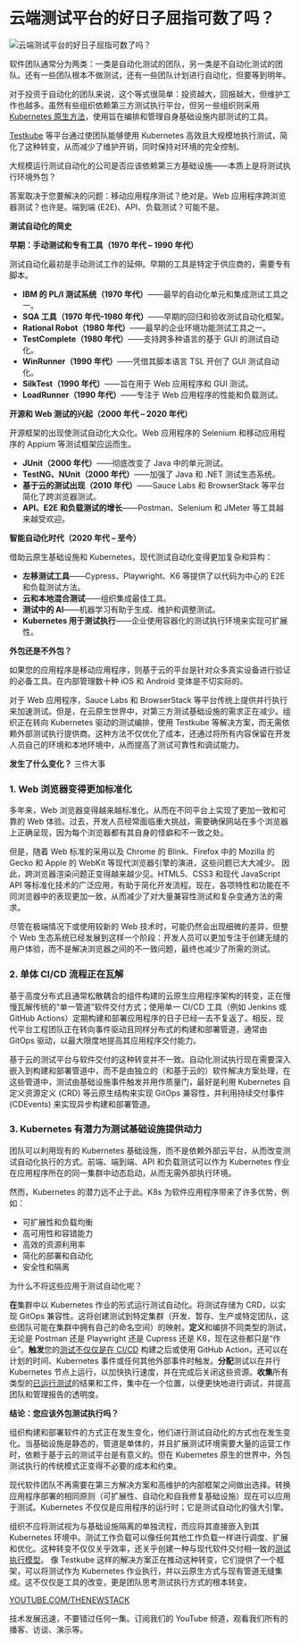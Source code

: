 # 云端测试平台的好日子屈指可数了吗？
![云端测试平台的好日子屈指可数了吗？](https://cdn.thenewstack.io/media/2025/02/6fce6bb0-testing-1024x578.png)

软件团队通常分为两类：一类是自动化测试的团队，另一类是不自动化测试的团队。还有一些团队根本不做测试，还有一些团队计划进行自动化，但要等到明年。

对于投资于自动化的团队来说，这个等式很简单：投资越大，回报越大，但维护工作也越多。虽然有些组织依赖第三方测试执行平台，但另一些组织则采用 [Kubernetes 原生方法](https://thenewstack.io/kubernetes/)，使用旨在编排和管理自身基础设施内部测试的工具。

[Testkube](https://testkube.io) 等平台通过使团队能够使用 Kubernetes 高效且大规模地执行测试，简化了这种转变，从而减少了维护开销，同时保持对环境的完全控制。

大规模运行测试自动化的公司是否应该依赖第三方基础设施——本质上是将测试执行环境外包？

答案取决于您要解决的问题：移动应用程序测试？绝对是。Web 应用程序跨浏览器测试？也许是。端到端 (E2E)、API、负载测试？可能不是。

**测试自动化的简史**

**早期：手动测试和专有工具（1970 年代 – 1990 年代）**

测试自动化最初是手动测试工作的延伸。早期的工具是特定于供应商的，需要专有脚本。

*   **IBM 的 PL/I 测试系统（1970 年代）**——最早的自动化单元和集成测试工具之一。
*   **SQA 工具（1970 年代–1980 年代）**——早期的回归和验收测试自动化框架。
*   **Rational Robot（1980 年代）**——最早的企业环境功能测试工具之一。
*   **TestComplete（1980 年代）**——支持跨多种语言的基于 GUI 的测试自动化。
*   **WinRunner（1990 年代）**——凭借其脚本语言 TSL 开创了 GUI 测试自动化。
*   **SilkTest（1990 年代）**——旨在用于 Web 应用程序和 GUI 测试。
*   **LoadRunner（1990 年代）**——专注于 Web 应用程序的性能和负载测试。

**开源和 Web 测试的兴起（2000 年代 – 2020 年代）**

开源框架的出现使测试自动化大众化。Web 应用程序的 Selenium 和移动应用程序的 Appium 等测试框架应运而生。

*   **JUnit（2000 年代）**——彻底改变了 Java 中的单元测试。
*   **TestNG、NUnit（2000 年代）**——加强了 Java 和 .NET 测试生态系统。
*   **基于云的测试出现（2010 年代）**——Sauce Labs 和 BrowserStack 等平台简化了跨浏览器测试。
*   **API、E2E 和负载测试的增长**——Postman、Selenium 和 JMeter 等工具越来越受欢迎。

**智能自动化时代（2020 年代 – 至今）**

借助云原生基础设施和 Kubernetes，现代测试自动化变得更加复杂和异构：

*   **左移测试工具**——Cypress、Playwright、K6 等提供了以代码为中心的 E2E 和负载测试方法。
*   **云和本地混合测试**——组织集成最佳工具。
*   **测试中的 AI**——机器学习有助于生成、维护和调整测试。
*   **Kubernetes 用于测试执行**——企业使用容器化的测试执行环境来实现可扩展性。

**外包还是不外包？**

如果您的应用程序是移动应用程序，则基于云的平台是针对众多真实设备进行验证的必备工具。在内部管理数十种 iOS 和 Android 变体是不切实际的。

对于 Web 应用程序，Sauce Labs 和 BrowserStack 等平台传统上提供并行执行来加速测试。但是，在云原生世界中，对第三方测试基础设施的需求正在减少。组织正在转向 Kubernetes 驱动的测试编排，使用 Testkube 等解决方案，而无需依赖外部测试执行提供商。这种方法不仅优化了成本，还通过将所有内容保留在开发人员自己的环境和本地环境中，从而提高了测试可靠性和调试能力。

**发生了什么变化？** 三件大事

### 1. Web 浏览器变得更加标准化

多年来，Web 浏览器变得越来越标准化，从而在不同平台上实现了更加一致和可靠的 Web 体验。过去，开发人员经常面临重大挑战，需要确保网站在多个浏览器上正确呈现，因为每个浏览器都有其自身的怪癖和不一致之处。

但是，随着 Web 标准的采用以及 Chrome 的 Blink、Firefox 中的 Mozilla 的 Gecko 和 Apple 的 WebKit 等现代浏览器引擎的演进，这些问题已大大减少。
因此，跨浏览器渲染问题正变得越来越少见。HTML5、CSS3 和现代 JavaScript API 等标准化技术的广泛应用，有助于简化开发流程。现在，各项特性和功能在不同浏览器中的表现更加一致，从而减少了对大量兼容性测试和复杂变通方法的需求。

尽管在极端情况下或使用较新的 Web 技术时，可能仍然会出现细微的差异，但整个 Web 生态系统已经发展到这样一个阶段：开发人员可以更加专注于创建无缝的用户体验，而不是解决浏览器之间的不一致问题，最终也减少了所需的测试。

### 2. 单体 CI/CD 流程正在瓦解

基于高度分布式且通常松散耦合的组件构建的云原生应用程序架构的转变，正在慢慢瓦解传统的“单一管道”软件交付方式；使用单一 CI/CD 工具（例如 Jenkins 或 GitHub Actions）定期构建和部署应用程序的日子已经一去不复返了。相反，现代平台工程团队正在转向事件驱动且同样分布式的构建和部署管道，通常由 GitOps 驱动，以最大限度地提高其应用程序交付能力。

基于云的测试平台与软件交付的这种转变并不一致。自动化测试执行现在需要深入嵌入到构建和部署管道中，而不是由独立的（和基于云的）软件解决方案处理，在这些管道中，测试由基础设施事件触发并用作质量门，最好是利用 Kubernetes 自定义资源定义 (CRD) 等云原生结构来实现 GitOps 兼容性，并利用持续交付事件 (CDEvents) 来实现异步构建和部署管道。

### 3. Kubernetes 有潜力为测试基础设施提供动力

团队可以利用现有的 Kubernetes 基础设施，而不是依赖外部云平台，从而改变测试自动化执行的方式。前端、端到端、API 和负载测试可以作为 Kubernetes 作业在应用程序所在的同一集群中动态启动，从而无需外部执行环境。

然而，Kubernetes 的潜力远不止于此。K8s 为软件应用程序带来了许多优势，例如：

- 可扩展性和负载均衡
- 高可用性和容错能力
- 高效的资源利用率
- 简化的部署和自动化
- 安全性和隔离

为什么不将这些应用于测试自动化呢？

**在**集群中以 Kubernetes 作业的形式运行测试自动化。将测试存储为 CRD，以实现 GitOps 兼容性。这将创建测试到特定集群（开发、暂存、生产或特定团队，这些团队可能在集群中拥有自己的命名空间）的映射。**定义**和编排不同类型的测试，无论是 Postman 还是 Playwright 还是 Cupress 还是 K6，现在这些都只是“作业”。**触发**您的[测试不仅仅是在 CI/CD](https://thenewstack.io/qa-meets-platform-engineering-seamless-ci-cd-empowerment/) 构建之后或使用 GitHub Action，还可以在计划的时间、Kubernetes 事件或任何其他外部事件时触发。**分配**测试以在并行 Kubernetes 节点上运行，以加快执行速度，并在完成后关闭这些资源。**收集**所有类型的[已运行测试](https://thenewstack.io/stop-running-tests-with-your-ci-cd-tool/)的结果和工件，集中在一个位置，以便更快地进行调试，并提高团队和管理报告的透明度。

**结论：您应该外包测试执行吗？**

组织构建和部署软件的方式正在发生变化，他们进行测试自动化的方式也在发生变化。当基础设施是静态的，管道是单体的，并且扩展测试环境需要大量的运营工作时，依赖于基于云的测试平台是有意义的。但在 Kubernetes 原生的世界中，外包测试执行的传统模式正变得不必要的成本和约束。

现代软件团队不再需要在第三方解决方案和高维护的内部框架之间做出选择。转换应用程序部署的相同原则（可扩展性、自动化和自我修复基础设施）现在可以应用于测试。Kubernetes 不仅仅是应用程序的运行时；它是测试自动化的强大引擎。

组织不应将测试视为与基础设施隔离的单独流程，而应将其直接嵌入到其 Kubernetes 环境中。测试工作负载可以像任何其他工作负载一样进行调度、扩展和优化。这种转变不仅仅关乎效率，还关乎创建一种与现代软件交付相一致的[测试执行模型](https://thenewstack.io/a-5-step-framework-for-test-execution/)。
像 Testkube 这样的解决方案正在推动这种转变，它们提供了一个框架，可以将测试作为 Kubernetes 作业执行，并以云原生方式与现有管道无缝集成。这不仅仅是工具的改变，更是团队思考测试执行方式的根本转变。

[YOUTUBE.COM/THENEWSTACK](https://youtube.com/thenewstack?sub_confirmation=1)

技术发展迅速，不要错过任何一集。订阅我们的 YouTube 频道，观看我们所有的播客、访谈、演示等。